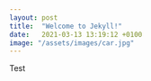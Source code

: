 ```yaml
---
layout: post
title:  "Welcome to Jekyll!"
date:   2021-03-13 13:19:12 +0100
image: "/assets/images/car.jpg"
---
```


Test